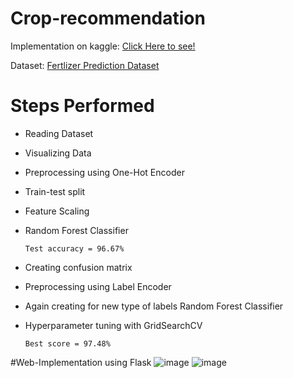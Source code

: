 # Crop-recommendation
Implementation on kaggle: [Click Here to see!](https://www.kaggle.com/nandinibagga/fertilizer-type-prediction)

Dataset: [Fertlizer Prediction Dataset](https://www.kaggle.com/gdabhishek/fertilizer-prediction)

# Steps Performed
* Reading Dataset
* Visualizing Data
* Preprocessing using One-Hot Encoder
* Train-test split
* Feature Scaling
* Random Forest Classifier

      Test accuracy = 96.67%

* Creating confusion matrix
* Preprocessing using Label Encoder
* Again creating for new type of labels Random Forest Classifier
* Hyperparameter tuning with GridSearchCV
  
      Best score = 97.48%
      
#Web-Implementation using Flask
![image](https://user-images.githubusercontent.com/56165694/129437840-bf2f4534-7ea4-435a-830e-76de2d20320b.png)
![image](https://user-images.githubusercontent.com/56165694/129437863-401f501a-269b-46bd-8f99-4d5334643cbc.png)


